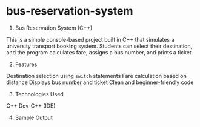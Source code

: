 # bus-reservation-system
1. Bus Reservation System (C++)

This is a simple console-based project built in C++ that simulates a university transport booking system. Students can select their destination, and the program calculates fare, assigns a bus number, and prints a ticket.

 2. Features

 Destination selection using `switch` statements
 Fare calculation based on distance
 Displays bus number and ticket
 Clean and beginner-friendly code

 3. Technologies Used

 C++
 Dev-C++ (IDE)

 4. Sample Output

